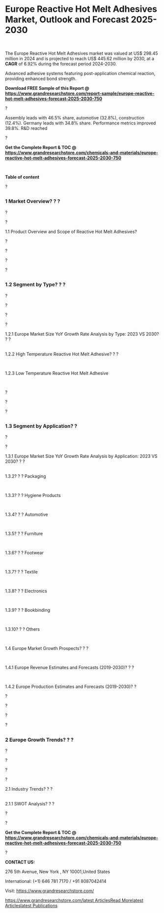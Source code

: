 <h1>Europe Reactive Hot Melt Adhesives Market, Outlook and Forecast 2025-2030</h1><br/><p>The Europe Reactive Hot Melt Adhesives market was valued at US$ 298.45 million in 2024 and is projected to reach US$ 445.62 million by 2030, at a <strong>CAGR</strong> of 6.92% during the forecast period 2024-2030.</p>
 
 
 
 <p>Advanced adhesive systems featuring post-application chemical reaction, providing enhanced bond strength.</p>
 
 
 
 <div><b>Download FREE Sample of this Report @ <a href="https://www.grandresearchstore.com/report-sample/europe-reactive-hot-melt-adhesives-forecast-2025-2030-750">https://www.grandresearchstore.com/report-sample/europe-reactive-hot-melt-adhesives-forecast-2025-2030-750</a></b></div>
 
 
 
 <p>? </p>
 
 
 
 <p>Assembly leads with 46.5% share, automotive (32.8%), construction (12.4%). Germany leads with 34.8% share. Performance metrics improved 39.8%. R&D reached</p>
 
 
 
 <p>? </p>
 
 
 
 <div><b>Get the Complete Report & TOC @ <a href="https://www.grandresearchstore.com/chemicals-and-materials/europe-reactive-hot-melt-adhesives-forecast-2025-2030-750">https://www.grandresearchstore.com/chemicals-and-materials/europe-reactive-hot-melt-adhesives-forecast-2025-2030-750</a></b></div>
 
 
 
 <p><br />
 
 <b>Table of content</b></p>
 
 
 
 <p>? </p>
 
 
 
 <h2><span style="font-size:16px"><strong>1 Market Overview? ? ? </strong></span></h2>
 
 
 
 <p>? </p>
 
 
 
 <p>? </p>
 
 
 
 <p>1.1 Product Overview and Scope of Reactive Hot Melt Adhesives? </p>
 
 
 
 <p>? </p>
 
 
 
 <p>? </p>
 
 
 
 <p>? </p>
 
 
 
 <p>? </p>
 
 
 
 <h2><strong><span style="font-size:16px">1.2 Segment by Type? ? ? </span></strong></h2>
 
 
 
 <p>? </p>
 
 
 
 <p>? </p>
 
 
 
 <p>? </p>
 
 
 
 <p>? </p>
 
 
 
 <p>1.2.1 Europe Market Size YoY Growth Rate Analysis by Type: 2023 VS 2030? ? ? <br />
 
 <br />
 
 1.2.2 High Temperature Reactive Hot Melt Adhesive? ? ? <br />
 
 <br />
 
 1.2.3 Low Temperature Reactive Hot Melt Adhesive<br />
 
 <br />
 
 ? </p>
 
 
 
 <p>? </p>
 
 
 
 <p>? </p>
 
 
 
 <h2><span style="font-size:16px"><strong>1.3 Segment by Application? ? </strong></span></h2>
 
 
 
 <p>? </p>
 
 
 
 <p>? </p>
 
 
 
 <p>1.3.1 Europe Market Size YoY Growth Rate Analysis by Application: 2023 VS 2030? ? ? <br />
 
 <br />
 
 1.3.2? ? ? Packaging<br />
 
 <br />
 
 1.3.3? ? ? Hygiene Products<br />
 
 <br />
 
 1.3.4? ? ? Automotive<br />
 
 <br />
 
 1.3.5? ? ? Furniture<br />
 
 <br />
 
 1.3.6? ? ? Footwear<br />
 
 <br />
 
 1.3.7? ? ? Textile<br />
 
 <br />
 
 1.3.8? ? ? Electronics<br />
 
 <br />
 
 1.3.9? ? ? Bookbinding<br />
 
 <br />
 
 1.3.10? ? ? Others<br />
 
 <br />
 
 1.4 Europe Market Growth Prospects? ? ? <br />
 
 <br />
 
 1.4.1 Europe Revenue Estimates and Forecasts (2019-2030)? ? ? <br />
 
 <br />
 
 1.4.2 Europe Production Estimates and Forecasts (2019-2030)? ? </p>
 
 
 
 <p>? </p>
 
 
 
 <p>? </p>
 
 
 
 <p>? </p>
 
 
 
 <p>? </p>
 
 
 
 <h2><span style="font-size:16px"><strong>2 Europe Growth Trends? ? ? </strong></span></h2>
 
 
 
 <p>? </p>
 
 
 
 <p>? </p>
 
 
 
 <p>? </p>
 
 
 
 <p>? </p>
 
 
 
 <p>2.1 Industry Trends? ? ? <br />
 
 <br />
 
 2.1.1 SWOT Analysis? ? ? </p>
 
 
 
 <p>? </p>
 
 
 
 <p>? </p>
 
 
 
 <div><b>Get the Complete Report & TOC @ <a href="https://www.grandresearchstore.com/chemicals-and-materials/europe-reactive-hot-melt-adhesives-forecast-2025-2030-750">https://www.grandresearchstore.com/chemicals-and-materials/europe-reactive-hot-melt-adhesives-forecast-2025-2030-750</a></b></div>
 
 
 
 <p>? </p>
 
 
 
 <p><b>CONTACT US:</b><br />
 
 276 5th Avenue, New York , NY 10001,United States<br />
 
 International: (+1) 646 781 7170 / +91 8087042414<br />
 
 Visit: <a href="https://www.grandresearchstore.com/">https://www.grandresearchstore.com/</a><br />
 
 <a href="https://gyeongbokgung.com">https://www.grandresearchstore.com/</a><a href="https://hallyeomaritime.com">latest Articles</a><a href="https://jingwansa.com">Read More</a><a href="https://nguoiviet.jp/">latest Articles</a><a href="https://www.intelmarketresearch.com/">latest Publications</a></p>